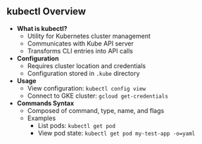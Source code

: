 ## kubectl Overview

- **What is kubectl?**
  - Utility for Kubernetes cluster management
  - Communicates with Kube API server
  - Transforms CLI entries into API calls
- **Configuration**
  - Requires cluster location and credentials
  - Configuration stored in `.kube` directory
- **Usage**
  - View configuration: `kubectl config view`
  - Connect to GKE cluster: `gcloud get-credentials`
- **Commands Syntax**
  - Composed of command, type, name, and flags
  - Examples
    - List pods: `kubectl get pod`
    - View pod state: `kubectl get pod my-test-app -o=yaml`
